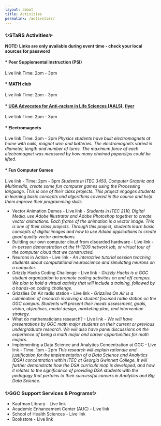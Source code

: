 ```yaml
---
layout: about
title: Activities
permalink: /activities/
---
```


<h3>✨STaRS Activities✨</h3>

**NOTE: Links are only available during event time - check your local sources for password**
   
#### * Peer Supplemental Instruction (PSI) 
Live link Time: 2pm - 3pm
#### * MATH club 
Live link Time: 2pm - 3pm
#### * [UGA Advocates for Anti-racism in Life Sciences (AALS)](https://aarlifesci.wixsite.com/website), [flyer](/stars2021/images/AARLS-flyer.pdf) 
Live link Time: 2pm - 3pm
#### * Electromagnets 
Live link Time: 2pm - 3pm
_Physics students have built electromagnets at home with nails, magnet wire and batteries.   The electromagnets varied in diameter, length and number of turns.  The maximum force of each electromagnet was measured by how many chained paperclips could be lifted._
#### * Fun Computer Games 
Live link - Time: 2pm - 3pm
_Students in ITEC 3450, Computer Graphic and Multimedia, create some fun computer games using the Processing language. This is one of their class projects. This project engages students in learning basic concepts and algorithms covered in the course and help them improve their programming skills._
* Vector Animation Demos - Live link - _Students in ITEC 2110, Digital Media, use Adobe Illustrator and Adobe Photoshop together to create vector animations. Each frame of the animation is a vector image. This is one of their class projects. Through this project, students learn basic concepts of digital images and how to use Adobe applications to create good quality vector animations._
* Building our own computer cloud from discarded hardware - Live link - _In-person demonstration at the H-1209 network lab, or virtual tour of the computer cloud that we constructed._
* Neurons in Action - Live link - _An interactive tutorial session teaching students about computational neuroscience and simulating neurons on a computer._
* Grizzly Hacks Coding Challenge - Live link - _Grizzly Hacks is a GGC student organization to promote coding activities on and off campus. We plan to hold a virtual activity that will include a training, followed by a hands-on coding challenge._
* Grizzlies On Air radio station - Live link - _Grizzlies On Air is a culmination of research involving a student focused radio station on the GGC campus.  Students will present their needs assessment, goals, vision, objectives, model design, marketing plan, and intervention strategy._
* What do mathematicians research? - Live link - _We will have presentations by GGC math major students on their current or previous undergraduate research. We will also have panel discussions on the experience of being a math major and career opportunities for math majors._
* Implementing a Data Science and Analytics Concentration at GGC - 
Live link - Time: 1pm - 2pm
_This research will explain rationale and justification for the implementation of  a Data Science and Analytics (DSA) concentration within ITEC at Georgia Gwinnett College. It will further demonstrate how the DSA  curricula map is developed, and how it relates to the significance of providing DSA students with the pedagogy that pertains to their successful careers in Analytics and Big Data Science._ 

<h3>✨GGC Support Services & Programs✨</h3>

* Kaufman Library - Live link
* Academic Enhancement Center (AUC) - Live link
* School of Health Sciences - Live link
* Bookstore - Live link


